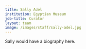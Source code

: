 ```yaml
---
title: Sally Adel
institution: Egyptian Museum
job-title: Curator
layout: team
image: /images/staff/sally-adel.jpg
---
```

Sally would have a biography here.
